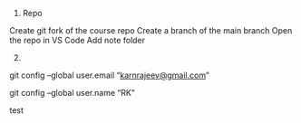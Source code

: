 
1) Repo
 
 Create git fork of the course repo
 Create a branch of the main branch
 Open the repo in VS Code
 Add note folder
 

 2)
 git config –global user.email “karnrajeev@gmail.com”

git config –global user.name “RK"

test



